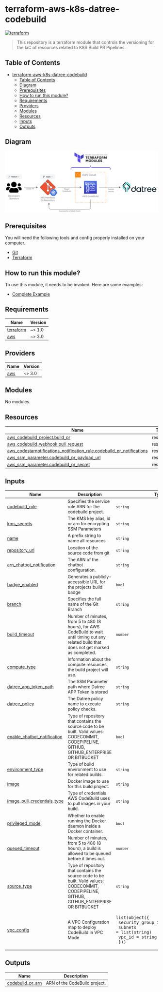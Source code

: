 # terraform-aws-k8s-datree-codebuild

[![terraform](https://img.shields.io/badge/terraform-v1.1.*-5C4EE5?logo=Terraform)](https://www.terraform.io)

> This repository is a terraform module that controls the versioning for the IaC of resources related to K8S Build PR Pipelines.

## Table of Contents

- [terraform-aws-k8s-datree-codebuild](#terraform-aws-k8s-datree-codebuild)
  - [Table of Contents](#table-of-contents)
  - [Diagram](#diagram)
  - [Prerequisites](#prerequisites)
  - [How to run this module?](#how-to-run-this-module)
  - [Requirements](#requirements)
  - [Providers](#providers)
  - [Modules](#modules)
  - [Resources](#resources)
  - [Inputs](#inputs)
  - [Outputs](#outputs)

## Diagram

![](./assets/images/diagram.png)

## Prerequisites

You will need the following tools and config properly installed on your computer.

- [Git](http://git-scm.com/)
- [Terraform](https://www.terraform.io/downloads.html)

## How to run this module?

To use this module, it needs to be invoked. Here are some examples:

- [Complete Example](examples/complete/README.md)

## Requirements

| Name                                                                     | Version |
| ------------------------------------------------------------------------ | ------- |
| <a name="requirement_terraform"></a> [terraform](#requirement_terraform) | ~> 1.0  |
| <a name="requirement_aws"></a> [aws](#requirement_aws)                   | ~> 3.0  |

## Providers

| Name                                             | Version |
| ------------------------------------------------ | ------- |
| <a name="provider_aws"></a> [aws](#provider_aws) | ~> 3.0  |

## Modules

No modules.

## Resources

| Name                                                                                                                                                                                          | Type     |
| --------------------------------------------------------------------------------------------------------------------------------------------------------------------------------------------- | -------- |
| [aws_codebuild_project.build_pr](https://registry.terraform.io/providers/hashicorp/aws/latest/docs/resources/codebuild_project)                                                               | resource |
| [aws_codebuild_webhook.pull_request](https://registry.terraform.io/providers/hashicorp/aws/latest/docs/resources/codebuild_webhook)                                                           | resource |
| [aws_codestarnotifications_notification_rule.codebuild_pr_notifications](https://registry.terraform.io/providers/hashicorp/aws/latest/docs/resources/codestarnotifications_notification_rule) | resource |
| [aws_ssm_parameter.codebuild_pr_payload_url](https://registry.terraform.io/providers/hashicorp/aws/latest/docs/resources/ssm_parameter)                                                       | resource |
| [aws_ssm_parameter.codebuild_pr_secret](https://registry.terraform.io/providers/hashicorp/aws/latest/docs/resources/ssm_parameter)                                                            | resource |

## Inputs

| Name                                                                                                               | Description                                                                                                                                     | Type                                                                                                                  | Default                        | Required |
| ------------------------------------------------------------------------------------------------------------------ | ----------------------------------------------------------------------------------------------------------------------------------------------- | --------------------------------------------------------------------------------------------------------------------- | ------------------------------ | :------: |
| <a name="input_codebuild_role"></a> [codebuild_role](#input_codebuild_role)                                        | Specifies the service role ARN for the codebuild project.                                                                                       | `string`                                                                                                              | n/a                            |   yes    |
| <a name="input_kms_secrets"></a> [kms_secrets](#input_kms_secrets)                                                 | The KMS key alias, id or arn for encrypting SSM Parameters                                                                                      | `string`                                                                                                              | n/a                            |   yes    |
| <a name="input_name"></a> [name](#input_name)                                                                      | A prefix string to name all resources                                                                                                           | `string`                                                                                                              | n/a                            |   yes    |
| <a name="input_repository_url"></a> [repository_url](#input_repository_url)                                        | Location of the source code from git                                                                                                            | `string`                                                                                                              | n/a                            |   yes    |
| <a name="input_arn_chatbot_notification"></a> [arn_chatbot_notification](#input_arn_chatbot_notification)          | The ARN of the chatbot configuration.                                                                                                           | `string`                                                                                                              | `""`                           |    no    |
| <a name="input_badge_enabled"></a> [badge_enabled](#input_badge_enabled)                                           | Generates a publicly-accessible URL for the projects build badge                                                                                | `bool`                                                                                                                | `false`                        |    no    |
| <a name="input_branch"></a> [branch](#input_branch)                                                                | Specifies the full name of the Git Branch                                                                                                       | `string`                                                                                                              | `"main"`                       |    no    |
| <a name="input_build_timeout"></a> [build_timeout](#input_build_timeout)                                           | Number of minutes, from 5 to 480 (8 hours), for AWS CodeBuild to wait until timing out any related build that does not get marked as completed. | `number`                                                                                                              | `60`                           |    no    |
| <a name="input_compute_type"></a> [compute_type](#input_compute_type)                                              | Information about the compute resources the build project will use.                                                                             | `string`                                                                                                              | `"BUILD_GENERAL1_SMALL"`       |    no    |
| <a name="input_datree_app_token_path"></a> [datree_app_token_path](#input_datree_app_token_path)                   | The SSM Parameter path where Datree APP Token is stored                                                                                         | `string`                                                                                                              | `""`                           |    no    |
| <a name="input_datree_policy"></a> [datree_policy](#input_datree_policy)                                           | The Datree policy name to execute policy checks.                                                                                                | `string`                                                                                                              | `"Default"`                    |    no    |
| <a name="input_enable_chatbot_notification"></a> [enable_chatbot_notification](#input_enable_chatbot_notification) | Type of repository that contains the source code to be built. Valid values: CODECOMMIT, CODEPIPELINE, GITHUB, GITHUB_ENTERPRISE OR BITBUCKET    | `bool`                                                                                                                | `false`                        |    no    |
| <a name="input_environment_type"></a> [environment_type](#input_environment_type)                                  | Type of build environment to use for related builds.                                                                                            | `string`                                                                                                              | `"LINUX_CONTAINER"`            |    no    |
| <a name="input_image"></a> [image](#input_image)                                                                   | Docker image to use for this build project.                                                                                                     | `string`                                                                                                              | `"aws/codebuild/standard:5.0"` |    no    |
| <a name="input_image_pull_credentials_type"></a> [image_pull_credentials_type](#input_image_pull_credentials_type) | Type of credentials AWS CodeBuild uses to pull images in your build.                                                                            | `string`                                                                                                              | `"CODEBUILD"`                  |    no    |
| <a name="input_privileged_mode"></a> [privileged_mode](#input_privileged_mode)                                     | Whether to enable running the Docker daemon inside a Docker container.                                                                          | `bool`                                                                                                                | `false`                        |    no    |
| <a name="input_queued_timeout"></a> [queued_timeout](#input_queued_timeout)                                        | Number of minutes, from 5 to 480 (8 hours), a build is allowed to be queued before it times out.                                                | `number`                                                                                                              | `480`                          |    no    |
| <a name="input_source_type"></a> [source_type](#input_source_type)                                                 | Type of repository that contains the source code to be built. Valid values: CODECOMMIT, CODEPIPELINE, GITHUB, GITHUB_ENTERPRISE OR BITBUCKET    | `string`                                                                                                              | `"GITHUB"`                     |    no    |
| <a name="input_vpc_config"></a> [vpc_config](#input_vpc_config)                                                    | A VPC Configuration map to deploy CodeBuild in VPC Mode                                                                                         | <pre>list(object({<br> security_group_ids = list(string)<br> subnets = list(string)<br> vpc_id = string<br> }))</pre> | `[]`                           |    no    |

## Outputs

| Name                                                                                | Description                   |
| ----------------------------------------------------------------------------------- | ----------------------------- |
| <a name="output_codebuild_pr_arn"></a> [codebuild_pr_arn](#output_codebuild_pr_arn) | ARN of the CodeBuild project. |
